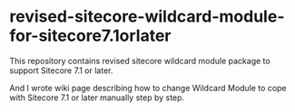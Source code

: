 revised-sitecore-wildcard-module-for-sitecore7.1orlater
=======================================================

This repository contains revised sitecore wildcard module package to support Sitecore 7.1 or later.

And I wrote wiki page describing how to change Wildcard Module to cope with Sitecore 7.1 or later manually step by step.

